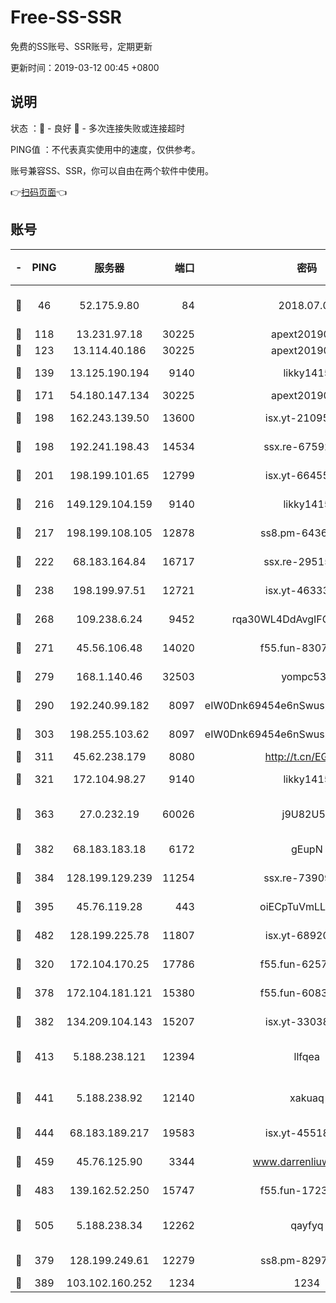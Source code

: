 # Free-SS-SSR

免费的SS账号、SSR账号，定期更新

更新时间：2019-03-12 00:45 +0800

## 说明

状态     ：🙂 - 良好 🙁 - 多次连接失败或连接超时

PING值   ：不代表真实使用中的速度，仅供参考。

账号兼容SS、SSR，你可以自由在两个软件中使用。

👉[扫码页面](https://liesauer.github.io/Free-SS-SSR/)👈

## 账号

|-|PING|服务器|端口|密码|加密方式|区域|
|:----:|:----:|:-----:|-----:|:----:|:----:|:----:|
|🙂|46|52.175.9.80|84|2018.07.07|chacha20-ietf-poly1305|HK|
|🙂|118|13.231.97.18|30225|apext2019006|chacha20|JP|
|🙂|123|13.114.40.186|30225|apext2019006|chacha20|JP|
|🙂|139|13.125.190.194|9140|likky1415|aes-256-cfb|KR|
|🙂|171|54.180.147.134|30225|apext2019006|chacha20|KR|
|🙂|198|162.243.139.50|13600|isx.yt-21095974|aes-256-cfb|US|
|🙂|198|192.241.198.43|14534|ssx.re-67592284|aes-256-cfb|US|
|🙂|201|198.199.101.65|12799|isx.yt-66455853|aes-256-cfb|US|
|🙂|216|149.129.104.159|9140|likky1415|aes-256-cfb|HK|
|🙂|217|198.199.108.105|12878|ss8.pm-64367919|aes-256-cfb|US|
|🙂|222|68.183.164.84|16717|ssx.re-29515291|aes-256-cfb|US|
|🙂|238|198.199.97.51|12721|isx.yt-46333014|aes-256-cfb|US|
|🙂|268|109.238.6.24|9452|rqa30WL4DdAvgIFG6Fs3znzTa|aes-256-cfb|FR|
|🙂|271|45.56.106.48|14020|f55.fun-83074215|aes-256-cfb|US|
|🙂|279|168.1.140.46|32503|yompc535|aes-256-cfb|AU|
|🙂|290|192.240.99.182|8097|eIW0Dnk69454e6nSwuspv9DmS201tQ0D|aes-256-cfb|US|
|🙂|303|198.255.103.62|8097|eIW0Dnk69454e6nSwuspv9DmS201tQ0D|aes-256-cfb|US|
|🙂|311|45.62.238.179|8080|http://t.cn/EGJIyrl|rc4-md5|CA|
|🙂|321|172.104.98.27|9140|likky1415|aes-256-cfb|JP|
|🙂|363|27.0.232.19|60026|j9U82U53|xchacha20-ietf-poly1305|HK|
|🙂|382|68.183.183.18|6172|gEupN|aes-256-cfb|SG|
|🙂|384|128.199.129.239|11254|ssx.re-73909730|aes-256-cfb|SG|
|🙂|395|45.76.119.28|443|oiECpTuVmLLxk4Ts|aes-256-cfb|AU|
|🙂|482|128.199.225.78|11807|isx.yt-68920390|aes-256-cfb|SG|
|🙂|320|172.104.170.25|17786|f55.fun-62574442|aes-256-cfb|SG|
|🙂|378|172.104.181.121|15380|f55.fun-60831273|aes-256-cfb|SG|
|🙂|382|134.209.104.143|15207|isx.yt-33038399|aes-256-cfb|SG|
|🙂|413|5.188.238.121|12394|llfqea|chacha20-ietf-poly1305|BR|
|🙂|441|5.188.238.92|12140|xakuaq|chacha20-ietf-poly1305|BR|
|🙂|444|68.183.189.217|19583|isx.yt-45518424|aes-256-cfb|SG|
|🙂|459|45.76.125.90|3344|www.darrenliuwei.com|aes-256-cfb|AU|
|🙂|483|139.162.52.250|15747|f55.fun-17230136|aes-256-cfb|SG|
|🙂|505|5.188.238.34|12262|qayfyq|chacha20-ietf-poly1305|BR|
|🙁|379|128.199.249.61|12279|ss8.pm-82976192|aes-256-cfb|SG|
|🙁|389|103.102.160.252|1234|1234|rc4-md5|JP|
